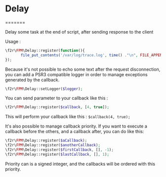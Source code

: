 # Delay
=======

Delay some task at the end of script, after sending response to the client

Usage : 
```php
\f2r\FPM\Delay::register(function(){
       file_put_contents('/var/log/trace.log', time() ."\n", FILE_APPEND);
});
```

Because it's not possible to echo some text after the request disconnection, you can add a PSR3 compatible logger in
order to manage exceptions generated by the callback.

```php
\f2r\FPM\Delay::setLogger($logger);
```

You can send parameter to your callback like this :

```php
\f2r\FPM\Delay::register($callback, [4, true]);
```

This will perform your callback like this : ```$callback(4, true);```

It's also possible to manage callback priority. If you want to execute a callback before the others, and a callback
after, you can do like this:

```php
\f2r\FPM\Delay::register($aCallback);
\f2r\FPM\Delay::register($anotherCallback);
\f2r\FPM\Delay::register($firstCallback, [], -1);
\f2r\FPM\Delay::register($lastCallback, [], 1);
```

Priority can is a signed integer, and the callbacks will be ordered with this priority.


